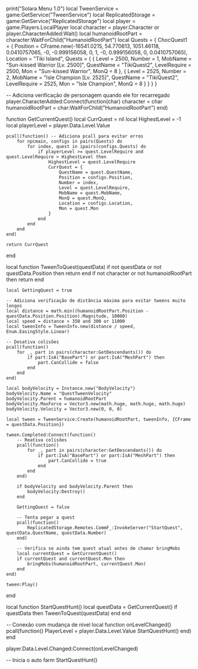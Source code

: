 print("Solara Menu 1.0")
local TweenService = game:GetService("TweenService")
local ReplicatedStorage = game:GetService("ReplicatedStorage")
local player = game.Players.LocalPlayer
local character = player.Character or player.CharacterAdded:Wait()
local humanoidRootPart = character:WaitForChild("HumanoidRootPart")
local Quests = {
ChocQuest1 = {
    Position = CFrame.new(-16541.0215, 54.770813, 1051.46118, 0.0410757065, -0, -0.999156058, 0, 1, -0, 0.999156058, 0, 0.0410757065),
    Location = "Tiki Island",
    Quests = {
        {
            Level = 2500,
            Number = 1,
            MobName = "Sun-kissed Warrior [Lv. 2500]",
            QuestName = "TikiQuest2",
            LevelRequire = 2500,
            Mon = "Sun-kissed Warrior",
            MonQ = 8
        },
        {
            Level = 2525,
            Number = 2,
            MobName = "Isle Champion [Lv. 2525]",
            QuestName = "TikiQuest2",
            LevelRequire = 2525,
            Mon = "Isle Champion",
            MonQ = 8
        }
    }
}
}

-- Adiciona verificação de personagem quando ele for recarregado
player.CharacterAdded:Connect(function(char)
    character = char
    humanoidRootPart = char:WaitForChild("HumanoidRootPart")
end)

function GetCurrentQuest()
    local CurrQuest = nil
    local HighestLevel = -1
    local playerLevel = player.Data.Level.Value
    
    pcall(function() -- Adiciona pcall para evitar erros
        for npcmain, configs in pairs(Quests) do
            for index, quest in ipairs(configs.Quests) do
                if playerLevel >= quest.LevelRequire and quest.LevelRequire > HighestLevel then
                    HighestLevel = quest.LevelRequire
                    CurrQuest = {
                        QuestName = quest.QuestName,
                        Position = configs.Position,
                        Number = index,
                        Level = quest.LevelRequire,
                        MobName = quest.MobName,
                        MonQ = quest.MonQ,
                        Location = configs.Location,
                        Mon = quest.Mon
                    }
                end
            end
        end
    end)
    
    return CurrQuest
end

local function TweenToQuest(questData)
    if not questData or not questData.Position then return end
    if not character or not humanoidRootPart then return end
    
    local GettingQuest = true
    
    -- Adiciona verificação de distância máxima para evitar tweens muito longos
    local distance = math.min((humanoidRootPart.Position - questData.Position.Position).Magnitude, 10000)
    local speed = distance > 350 and 300 or 11000
    local tweenInfo = TweenInfo.new(distance / speed, Enum.EasingStyle.Linear)
    
    -- Desativa colisões
    pcall(function()
        for _, part in pairs(character:GetDescendants()) do
            if part:IsA("BasePart") or part:IsA("MeshPart") then
                part.CanCollide = false
            end
        end
    end)
    
    local bodyVelocity = Instance.new("BodyVelocity")
    bodyVelocity.Name = "QuestTweenVelocity"
    bodyVelocity.Parent = humanoidRootPart
    bodyVelocity.MaxForce = Vector3.new(math.huge, math.huge, math.huge)
    bodyVelocity.Velocity = Vector3.new(0, 0, 0)
    
    local tween = TweenService:Create(humanoidRootPart, tweenInfo, {CFrame = questData.Position})
    
    tween.Completed:Connect(function()
        -- Reativa colisões
        pcall(function()
            for _, part in pairs(character:GetDescendants()) do
                if part:IsA("BasePart") or part:IsA("MeshPart") then
                    part.CanCollide = true
                end
            end
        end)
        
        if bodyVelocity and bodyVelocity.Parent then
            bodyVelocity:Destroy()
        end
        
        GettingQuest = false
        
        -- Tenta pegar a quest
        pcall(function()
            ReplicatedStorage.Remotes.CommF_:InvokeServer("StartQuest", questData.QuestName, questData.Number)
        end)
        
        -- Verifica se ainda tem quest atual antes de chamar bringMobs
        local currentQuest = GetCurrentQuest()
        if currentQuest and currentQuest.Mon then
            bringMobs(humanoidRootPart, currentQuest.Mon)
        end
    end)
    
    tween:Play()
end

local function StartQuestHunt()
    local questData = GetCurrentQuest()
    if questData then
        TweenToQuest(questData)
    end
end

-- Conexão com mudança de nível
local function onLevelChanged()
    pcall(function()
        PlayerLevel = player.Data.Level.Value
        StartQuestHunt()
    end)
end

player.Data.Level.Changed:Connect(onLevelChanged)

-- Inicia o auto farm
StartQuestHunt()
